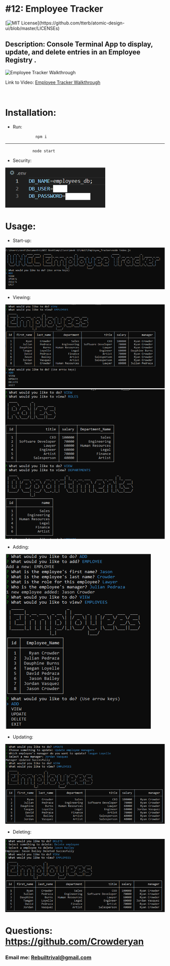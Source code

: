 # #12: Employee Tracker

[![MIT License](https://img.shields.io/apm/l/atomic-design-ui.svg?)](https://github.com/tterb/atomic-design-ui/blob/master/LICENSEs)

## Description: Console Terminal App to display, update, and delete entries in an Employee Registry .

![Employee Tracker Walkthrough](./images/HW12_EmployeeTracker.gif)

Link to Video: [Employee Tracker Walkthrough](https://drive.google.com/file/d/1IzkaO0d_rI96uTz7oVRVd3NUMWxEIPvn/view?usp=sharing)

<br>

# Installation:

- Run:

                npm i

---

                node start

- Security:

![Delete function](./images/secure.png)

# Usage:

- Start-up:

![Start](./images/start.png)

- Viewing:

![View Employees](./images/employees.png)
![View Roles & Departments](./images/roles_and_departments.png)

- Adding:

![Add function](./images/adding.png)

- Updating:

![Update function](./images/update.png)

- Deleting:

![Delete function](./images/delete.png)

# Questions: https://github.com/Crowderyan

### Email me: <a href="mailto:Rebuiltrival@gmail.com" hspace="20">Rebuiltrival@gmail.com</a>
